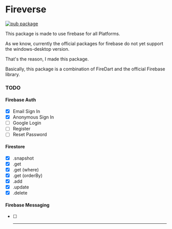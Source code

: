 # Fireverse

[![pub package](https://img.shields.io/pub/v/firedart.svg)](https://pub.dartlang.org/packages/fireverse)

This package is made to use firebase for all Platforms.

As we know, currently the official packages for firebase do not yet support the windows-desktop version.

That's the reason, I made this package.

Basically, this package is a combination of FireDart and the official Firebase library.

### TODO
#### Firebase Auth
- [x] Email Sign In
- [x] Anonymous Sign In
- [ ] Google Login
- [ ] Register 
- [ ] Reset Password

#### Firestore
- [x] .snapshot
- [x] .get
- [x] .get (where)
- [x] .get (orderBy)
- [x] .add
- [x] .update 
- [x] .delete

#### Firebase Messaging
- [ ] ---
